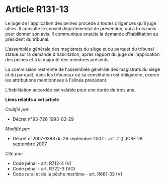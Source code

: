 # Article R131-13

Le juge de l'application des peines procède à toutes diligences qu'il juge utiles. Il consulte le conseil départemental de
prévention, qui a trois mois pour donner son avis. Il communique ensuite la demande d'habilitation au président du tribunal.

L'assemblée générale des magistrats du siège et du parquet du tribunal statue sur la demande d'habilitation, après rapport du
juge de l'application des peines et à la majorité des membres présents.

La commission restreinte de l'assemblée générale des magistrats du siège et du parquet, dans les tribunaux où sa constitution
est obligatoire, exerce les attributions mentionnées à l'alinéa précédent.

L'habilitation accordée est valable pour une durée de trois ans.

**Liens relatifs à cet article**

_Codifié par_:

  - Décret n°93-726 1993-03-29

_Modifié par_:

  - Décret n°2007-1388 du 26 septembre 2007 - art. 2 () JORF 28 septembre 2007

_Cité par_:

  - Code pénal - art. R712-4 (V)
  - Code pénal - art. R722-3 (VD)
  - Code rural et de la pêche maritime - art. R661-33 (V)
